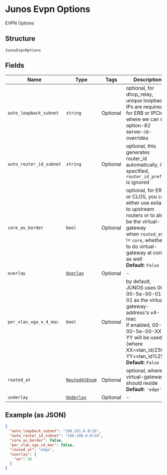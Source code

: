 
# Junos Evpn Options

EVPN Options

## Structure

`JunosEvpnOptions`

## Fields

| Name | Type | Tags | Description |
|  --- | --- | --- | --- |
| `auto_loopback_subnet` | `string` | Optional | optional, for dhcp_relay, unique loopback IPs are required for ERB or IPClos where we can set option-82 server-id-overrides |
| `auto_router_id_subnet` | `string` | Optional | optional, this generates router_id automatically, if specified, `router_id_prefix` is ignored |
| `core_as_border` | `bool` | Optional | optional, for ERB or CLOS, you can either use esilag to upstream routers or to also be the virtual-gateway<br>when `routed_at` != `core`, whether to do virtual-gateway at core as well<br>**Default**: `False` |
| `overlay` | [`Overlay`](../../doc/models/overlay.md) | Optional | - |
| `per_vlan_vga_v_4_mac` | `bool` | Optional | by default, JUNOS uses 00-00-5e-00-01-01 as the virtual-gateway-address's v4-mac<br>if enabled, 00-00-5e-00-XX-YY will be used (where XX=vlan_id/256, YY=vlan_id%256)<br>**Default**: `False` |
| `routed_at` | [`RoutedAtEnum`](../../doc/models/routed-at-enum.md) | Optional | optional, where virtual-gateway should reside<br>**Default**: `'edge'` |
| `underlay` | [`Underlay`](../../doc/models/underlay.md) | Optional | - |

## Example (as JSON)

```json
{
  "auto_loopback_subnet": "100.101.0.0/16",
  "auto_router_id_subnet": "100.100.0.0/24",
  "core_as_border": false,
  "per_vlan_vga_v4_mac": false,
  "routed_at": "edge",
  "overlay": {
    "as": 98
  }
}
```


